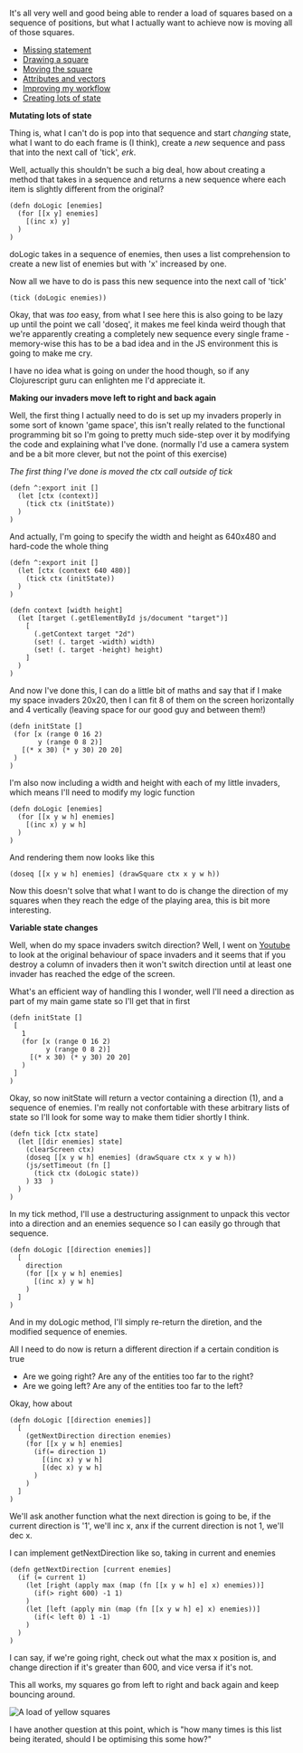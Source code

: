 It's all very well and good being able to render a load of squares based on a sequence of positions, but what I actually want to achieve now is moving all of those squares.

- [Missing statement](/entries/learn-functional-programming-with-me---a-mission-statement.html)
- [Drawing a square](/entries/learn-functional-programming-with-me---drawing-a-square.html)
- [Moving the square](/entries/learn-functional-programming-with-me---moving-the-square.html)
- [Attributes and vectors](/entries/learn-functional-programming-with-me---attributes-and-vectors.html)
- [Improving my workflow](/entries/learn-functional-programming-with-me---improving-my-workflow.html)
- [Creating lots of state](/entries/learn-functional-programming-with-me---adding-lots-more-state.html)


**Mutating lots of state**

Thing is, what I can't do is pop into that sequence and start *changing* state, what I want to do each frame is (I think), create a *new* sequence and pass that into the next call of 'tick', *erk*.

Well, actually this shouldn't be such a big deal, how about creating a method that takes in a sequence and returns a new sequence where each item is slightly different from the original?

    (defn doLogic [enemies]
      (for [[x y] enemies]
        [(inc x) y]
      )
    )

doLogic takes in a sequence of enemies, then uses a list comprehension to create a new list of enemies but with 'x' increased by one.

Now all we have to do is pass this new sequence into the next call of 'tick'

    (tick (doLogic enemies))

Okay, that was *too* easy, from what I see here this is also going to be lazy up until the point we call 'doseq', it makes me feel kinda weird though that we're apparently creating a completely new sequence every single frame - memory-wise this has to be a bad idea and in the JS environment this is going to make me cry.

I have no idea what is going on under the hood though, so if any Clojurescript guru can enlighten me I'd appreciate it.

**Making our invaders move left to right and back again**

Well, the first thing I actually need to do is set up my invaders properly in some sort of known 'game space', this isn't really related to the functional programming bit so I'm going to pretty much side-step over it by modifying the code and explaining what I've done. (normally I'd use a camera system and be a bit more clever, but not the point of this exercise)

*The first thing I've done is moved the ctx call outside of tick*

    (defn ^:export init []
      (let [ctx (context)] 
        (tick ctx (initState)) 
      )
    )

And actually, I'm going to specify the width and height as 640x480 and hard-code the whole thing

    (defn ^:export init []
      (let [ctx (context 640 480)] 
        (tick ctx (initState)) 
      )
    )
    
    (defn context [width height]
      (let [target (.getElementById js/document "target")]
        [
          (.getContext target "2d") 
          (set! (. target -width) width)
          (set! (. target -height) height)
        ]
      )
    )

And now I've done this, I can do a little bit of maths and say that if I make my space invaders 20x20, then I can fit 8 of them on the screen horizontally and 4 vertically (leaving space for our good guy and between them!)

    (defn initState []
     (for [x (range 0 16 2)
           y (range 0 8 2)]
       [(* x 30) (* y 30) 20 20]
     )
    )

I'm also now including a width and height with each of my little invaders, which means I'll need to modify my logic function

    (defn doLogic [enemies]
      (for [[x y w h] enemies]
        [(inc x) y w h]
      )
    )


And rendering them now looks like this

    (doseq [[x y w h] enemies] (drawSquare ctx x y w h))

Now this doesn't solve that what I want to do is change the direction of my squares when they reach the edge of the playing area, this is bit more interesting.

**Variable state changes**

Well, when do my space invaders switch direction? Well, I went on [Youtube](http://www.youtube.com/watch?v=437Ld_rKM2s) to look at the original behaviour of space invaders and it seems that if you destroy a column of invaders then it won't switch direction until at least one invader has reached the edge of the screen.

What's an efficient way of handling this I wonder, well I'll need a direction as part of my main game state so I'll get that in first

    (defn initState []
     [
       1
       (for [x (range 0 16 2)
             y (range 0 8 2)]
         [(* x 30) (* y 30) 20 20]
       )
     ]
    )

Okay, so now initState will return a vector containing a direction (1), and a sequence of enemies. I'm really not confortable with these arbitrary lists of state so I'll look for some way to make them tidier shortly I think.

    (defn tick [ctx state]
      (let [[dir enemies] state]
        (clearScreen ctx) 
        (doseq [[x y w h] enemies] (drawSquare ctx x y w h))
        (js/setTimeout (fn []
          (tick ctx (doLogic state))
        ) 33  )
      )
    )

In my tick method, I'll use a destructuring assignment to unpack this vector into a direction and an enemies sequence so I can easily go through that sequence.

    (defn doLogic [[direction enemies]]
      [
        direction
        (for [[x y w h] enemies]
          [(inc x) y w h]
        )
      ]
    )

And in my doLogic method, I'll simply re-return the diretion, and the modified sequence of enemies.

All I need to do now is return a different direction if a certain condition is true

- Are we going right? Are any of the entities too far to the right?
- Are we going left? Are any of the entities too far to the left?

Okay, how about

    (defn doLogic [[direction enemies]]
      [
        (getNextDirection direction enemies)
        (for [[x y w h] enemies]
          (if(= direction 1)
            [(inc x) y w h]
            [(dec x) y w h]
          )
        )
      ]
    )
    
We'll ask another function what the next direction is going to be, if the current direction is '1', we'll inc x, anx if the current direction is not 1, we'll dec x.

I can implement getNextDirection like so, taking in current and enemies

    (defn getNextDirection [current enemies]
      (if (= current 1)
        (let [right (apply max (map (fn [[x y w h] e] x) enemies))]
          (if(> right 600) -1 1)
        )
        (let [left (apply min (map (fn [[x y w h] e] x) enemies))]
          (if(< left 0) 1 -1)
        )
      )
    )


I can say, if we're going right, check out what the max x position is, and change direction if it's greater than 600, and vice versa if it's not.

This all works, my squares go from left to right and back again and keep bouncing around.

<img src="/img/yellow_squares.png" alt="A load of yellow squares" title="Space invaders">

I have another question at this point, which is "how many times is this list being iterated, should I be optimising this some how?"


